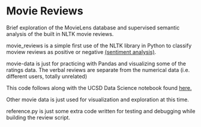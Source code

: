 # Movie Reviews

Brief exploration of the MovieLens database and supervised semantic analysis of the built in NLTK movie reviews. 

movie_reviews is a simple first use of the NLTK library in Python to classify moview reviews as positive or negative [(sentiment analysis)](https://en.wikipedia.org/wiki/Sentiment_analysis).

movie-data is just for practicing with Pandas and visualizing some of the ratings data. The verbal reviews are separate from the numerical data (i.e. different users, totally unrelated)

This code follows along with the UCSD Data Science notebook found [here.](https://nbviewer.jupyter.org/github/polymathnexus5/synthetic-smarts/blob/master/notebooks/Natural%20Language%20Processing%20of%20Movie%20Reviews%20using%20nltk%20.ipynb)

Other movie data is just used for visualization and exploration at this time.

reference.py is just some extra code written for testing and debugging while building the review script.
